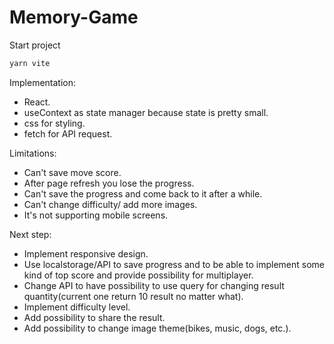 # Memory-Game

Start project

```bash
yarn vite
```
Implementation:
- React.
- useContext as state manager because state is pretty small.
- css for styling.
- fetch for API request.

Limitations:
- Can't save move score.
- After page refresh you lose the progress.
- Can't save the progress and come back to it after a while.
- Can't change difficulty/ add more images.
- It's not supporting mobile screens.

Next step:
- Implement responsive design.
- Use localstorage/API to save progress and to be able to implement some kind of top score and provide possibility for multiplayer.
- Change API to have possibility to use query for changing result quantity(current one return 10 result no matter what).
- Implement difficulty level.
- Add possibility to share the result.
- Add possibility to change image theme(bikes, music, dogs, etc.).
